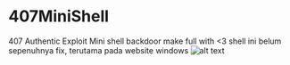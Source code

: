 # 407MiniShell
407 Authentic Exploit Mini shell backdoor
make full with <3
shell ini belum sepenuhnya fix, terutama pada website windows
![alt text](https://i.ibb.co/wpN5xSc/screenshoot.jpg)
